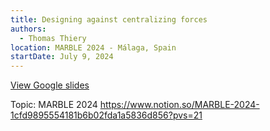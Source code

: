 ```yaml
---
title: Designing against centralizing forces
authors:
  - Thomas Thiery
location: MARBLE 2024 - Málaga, Spain
startDate: July 9, 2024
---
```


[View Google slides](https://docs.google.com/presentation/d/1OMBrbEH7d5TKDEUtoUwY_h3sleJm4epoSA5eSQlivBA/edit?usp=sharing)

Topic: MARBLE 2024 <https://www.notion.so/MARBLE-2024-1cfd9895554181b6b02fda1a5836d856?pvs=21>

